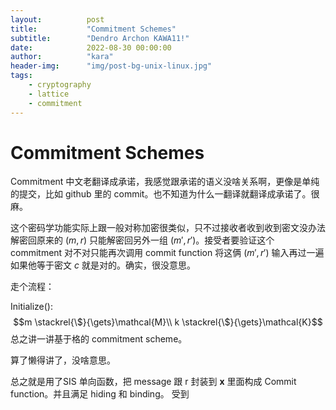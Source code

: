 ```yaml
---
layout:          post
title:           "Commitment Schemes"
subtitle:        "Dendro Archon KAWA11!"
date:            2022-08-30 00:00:00
author:          "kara"
header-img:      "img/post-bg-unix-linux.jpg"
tags:
    - cryptography
    - lattice
    - commitment
---
```


# Commitment Schemes

Commitment 中文老翻译成承诺，我感觉跟承诺的语义没啥关系啊，更像是单纯的提交，比如 github 里的 commit。也不知道为什么一翻译就翻译成承诺了。很麻。

这个密码学功能实际上跟一般对称加密很类似，只不过接收者收到收到密文没办法解密回原来的 $(m,r)$ 只能解密回另外一组 $(m',r')$。接受者要验证这个 commitment 对不对只能再次调用 commit function 将这俩 $(m',r')$ 输入再过一遍如果他等于密文 $c$ 就是对的。确实，很没意思。

走个流程：

Initialize():
$$m \stackrel{\$}{\gets}\mathcal{M}\\
k \stackrel{\$}{\gets}\mathcal{K}$$
总之讲一讲基于格的 commitment scheme。

算了懒得讲了，没啥意思。

总之就是用了$\mathrm{SIS}$ 单向函数，把 message 跟 r 封装到 $\mathbf{x}$ 里面构成 Commit function。并且满足 hiding 和 binding。
受到